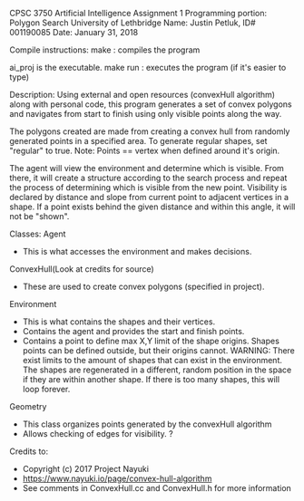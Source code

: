 CPSC 3750 Artificial Intelligence Assignment 1
Programming portion: Polygon Search
University of Lethbridge
Name: Justin Petluk, ID# 001190085
Date: January 31, 2018

Compile instructions:
make : compiles the program

ai_proj is the executable.
make run : executes the program (if it's easier to type)


Description:
Using external and open resources (convexHull algorithm) along with personal code, this program generates a set of convex polygons and navigates from start to finish using only visible points along the way.

The polygons created are made from creating a convex hull from randomly generated points in a specified area. To generate regular shapes, set "regular" to true.
Note: Points == vertex when defined around it's origin.

The agent will view the environment and determine which is visible. From there, it will create a structure according to the search process and repeat the process of determining which is visible from the new point. Visibility is declared by distance and slope from current point to adjacent vertices in a shape. If a point exists behind the given distance and within this angle, it will not be "shown".



Classes:
Agent
 - This is what accesses the environment and makes
 decisions.

ConvexHull(Look at credits for source)
 - These are used to create convex polygons (specified in project).

Environment
 - This is what contains the shapes and their vertices.
 - Contains the agent and provides the start and finish points.
 - Contains a point to define max X,Y limit of the shape origins. Shapes points can be defined outside, but their origins cannot.
WARNING: There exist limits to the amount of shapes that can exist in the environment. The shapes are regenerated in a different, random position in the space if they are within another shape. If there is too many shapes, this will loop forever.

Geometry
 - This class organizes points generated by the convexHull algorithm
 - Allows checking of edges for visibility. ?


Credits to:
* Copyright (c) 2017 Project Nayuki
* https://www.nayuki.io/page/convex-hull-algorithm
* See comments in ConvexHull.cc  and ConvexHull.h for more information
